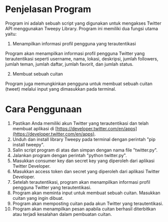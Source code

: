 Penjelasan Program
==================

Program ini adalah sebuah script yang digunakan untuk mengakses Twitter API menggunakan Tweepy Library. Program ini memiliki dua fungsi utama yaitu:

1.  Menampilkan informasi profil pengguna yang terautentikasi

Program akan menampilkan informasi profil pengguna Twitter yang terautentikasi seperti username, nama, lokasi, deskripsi, jumlah followers, jumlah teman, jumlah daftar, jumlah favorit, dan jumlah status.

2.  Membuat sebuah cuitan

Program juga memungkinkan pengguna untuk membuat sebuah cuitan (tweet) melalui input yang dimasukkan pada terminal.

Cara Penggunaan
===============

1.  Pastikan Anda memiliki akun Twitter yang terautentikasi dan telah membuat aplikasi di [https://developer.twitter.com/en/apps](https://developer.twitter.com/en/apps).
2.  Unduh dan install library Tweepy pada terminal dengan perintah "pip install tweepy".
3.  Salin script program di atas dan simpan dengan nama file "twitter.py".
4.  Jalankan program dengan perintah "python twitter.py".
5.  Masukkan consumer key dan secret key yang diperoleh dari aplikasi Twitter Developer.
6.  Masukkan access token dan secret yang diperoleh dari aplikasi Twitter Developer.
7.  Setelah terautentikasi, program akan menampilkan informasi profil pengguna Twitter yang terautentikasi.
8.  Program akan meminta input untuk membuat sebuah cuitan. Masukkan cuitan yang ingin dibuat.
9.  Program akan memposting cuitan pada akun Twitter yang terautentikasi.
10.  Program akan menampilkan pesan apabila cuitan berhasil diterbitkan atau terjadi kesalahan dalam pembuatan cuitan.

